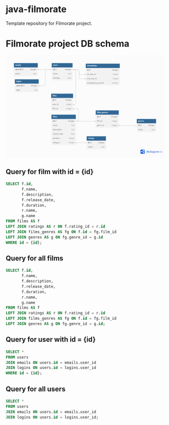 # java-filmorate
Template repository for Filmorate project.

# Filmorate project DB schema

![Filmorate project DB schema](./ER-diagram.png)

## Query for film with id = {id}

```SQL
SELECT f.id,
       f.name,
       f.description,
       f.release_date,
       f.duration,
       r.name,
       g.name
FROM films AS f
LEFT JOIN ratings AS r ON f.rating_id = r.id
LEFT JOIN films_genres AS fg ON f.id = fg.film_id 
LEFT JOIN genres AS g ON fg.genre_id = g.id 
WHERE id = {id};
```

## Query for all films

```SQL
SELECT f.id,
       f.name,
       f.description,
       f.release_date,
       f.duration,
       r.name,
       g.name
FROM films AS f
LEFT JOIN ratings AS r ON f.rating_id = r.id
LEFT JOIN films_genres AS fg ON f.id = fg.film_id 
LEFT JOIN genres AS g ON fg.genre_id = g.id;
```

## Query for user with id = {id}

```SQL
SELECT *
FROM users 
JOIN emails ON users.id = emails.user_id
JOIN logins ON users.id = logins.user_id
WHERE id = {id};
```

## Query for all users

```SQL
SELECT *
FROM users 
JOIN emails ON users.id = emails.user_id
JOIN logins ON users.id = logins.user_id;
```


